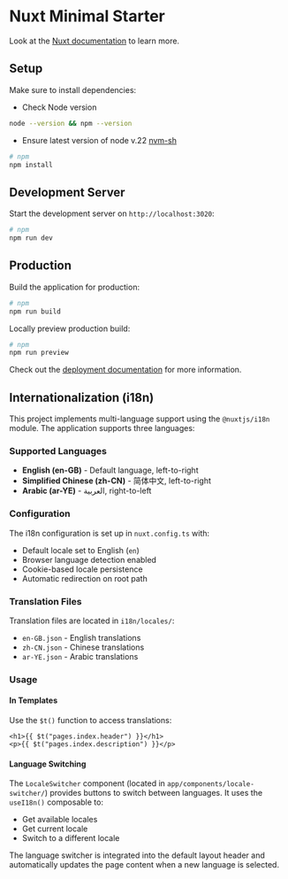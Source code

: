 # Nuxt Minimal Starter

Look at the [Nuxt documentation](https://nuxt.com/docs/getting-started/introduction) to learn more.

## Setup

Make sure to install dependencies:

- Check Node version

```bash
node --version && npm --version
```

- Ensure latest version of node v.22 [nvm-sh](https://github.com/nvm-sh/nvm/blob/master/README.md)

```bash
# npm
npm install
```

## Development Server

Start the development server on `http://localhost:3020`:

```bash
# npm
npm run dev
```

## Production

Build the application for production:

```bash
# npm
npm run build
```

Locally preview production build:

```bash
# npm
npm run preview
```

Check out the [deployment documentation](https://nuxt.com/docs/getting-started/deployment) for more information.

## Internationalization (i18n)

This project implements multi-language support using the `@nuxtjs/i18n` module. The application supports three languages:

### Supported Languages

- **English (en-GB)** - Default language, left-to-right
- **Simplified Chinese (zh-CN)** - 简体中文, left-to-right
- **Arabic (ar-YE)** - العربية, right-to-left

### Configuration

The i18n configuration is set up in `nuxt.config.ts` with:

- Default locale set to English (`en`)
- Browser language detection enabled
- Cookie-based locale persistence
- Automatic redirection on root path

### Translation Files

Translation files are located in `i18n/locales/`:

- `en-GB.json` - English translations
- `zh-CN.json` - Chinese translations
- `ar-YE.json` - Arabic translations

### Usage

#### In Templates

Use the `$t()` function to access translations:

```vue
<h1>{{ $t("pages.index.header") }}</h1>
<p>{{ $t("pages.index.description") }}</p>
```

#### Language Switching

The `LocaleSwitcher` component (located in `app/components/locale-switcher/`) provides buttons to switch between languages. It uses the `useI18n()` composable to:

- Get available locales
- Get current locale
- Switch to a different locale

The language switcher is integrated into the default layout header and automatically updates the page content when a new language is selected.
